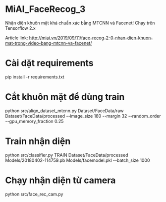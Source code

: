 # MiAI_FaceRecog_3
Nhận diện khuôn mặt khá chuẩn xác bằng MTCNN và Facenet!
Chạy trên Tensorflow 2.x

Article link: http://miai.vn/2019/09/11/face-recog-2-0-nhan-dien-khuon-mat-trong-video-bang-mtcnn-va-facenet/

# Cài dặt requirements
pip install -r requirements.txt

# Cắt khuôn mặt để dùng train
python src/align_dataset_mtcnn.py  Dataset/FaceData/raw Dataset/FaceData/processed --image_size 160 --margin 32  --random_order --gpu_memory_fraction 0.25

# Train nhận diện
python src/classifier.py TRAIN Dataset/FaceData/processed Models/20180402-114759.pb Models/facemodel.pkl --batch_size 1000

# Chạy nhận diện từ camera
python src/face_rec_cam.py 
